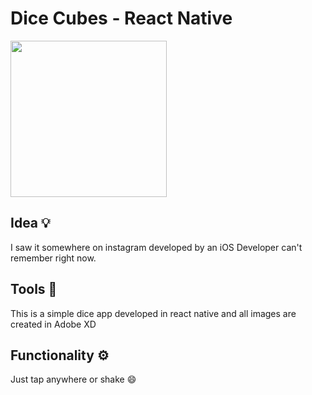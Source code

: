 # Dice Cubes - React Native

[<img src="./screenshots/home.jpg" width="250"/>](/screenshots/home.jpg)

## Idea 💡
I saw it somewhere on instagram developed by an iOS Developer can't remember right now.


## Tools 🔨
This is a simple dice app developed in react native and all images are created in Adobe XD

## Functionality ⚙
Just tap anywhere or shake 😄
